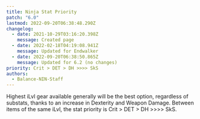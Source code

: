```yaml
---
title: Ninja Stat Priority
patch: "6.0"
lastmod: 2022-09-20T06:38:48.290Z
changelog:
  - date: 2021-10-29T03:16:20.398Z
    message: Created page
  - date: 2022-02-18T04:19:08.941Z
    message: Updated for Endwalker
  - date: 2022-09-20T06:38:50.865Z
    message: Updated for 6.2 (no changes)
priority: Crit > DET > DH >>>> SkS
authors:
  - Balance-NIN-Staff
---
```

Highest iLvl gear available generally will be the best option, regardless of substats, thanks to an increase in Dexterity and Weapon Damage. Between items of the same iLvl, the stat priority is Crit > DET > DH >>>> SkS.